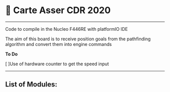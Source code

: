 # :red_car: Carte Asser CDR 2020
-----------------------------------------------------------------------------
Code to compile in the Nucleo F446RE with platformIO IDE

The aim of this board is to receive position goals from the pathfinding 
algorithm and convert them into engine commands

**To Do**

[ ]Use of hardware counter to get the speed input

-----------------------------------------------------------------------------
**List of Modules:**
- 

